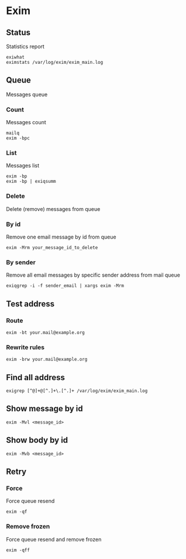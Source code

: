 # Exim

## Status

Statistics report

    exiwhat
    eximstats /var/log/exim/exim_main.log

## Queue

Messages queue 

### Count

Messages count

    mailq
    exim -bpc

### List

Messages list

    exim -bp
    exim -bp | exiqsumm

### Delete

Delete (remove) messages from queue

### By id

Remove one email message by id from queue

    exim -Mrm your_message_id_to_delete

### By sender

Remove all email messages by specific sender address from mail queue

    exiqgrep -i -f sender_email | xargs exim -Mrm

## Test address

### Route

    exim -bt your.mail@example.org

### Rewrite rules

    exim -brw your.mail@example.org

## Find all address

    exigrep [^@]+@[^.]+\.[^.]+ /var/log/exim/exim_main.log

## Show message by id

    exim -Mvl <message_id>

## Show body by id

    exim -Mvb <message_id>

## Retry

### Force

Force queue resend

    exim -qf

### Remove frozen

Force queue resend and remove frozen

    exim -qff

